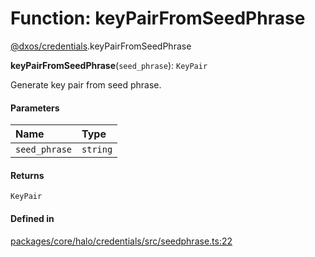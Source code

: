 # Function: keyPairFromSeedPhrase

[@dxos/credentials](../modules/dxos_credentials.md).keyPairFromSeedPhrase

**keyPairFromSeedPhrase**(`seed_phrase`): `KeyPair`

Generate key pair from seed phrase.

#### Parameters

| Name | Type |
| :------ | :------ |
| `seed_phrase` | `string` |

#### Returns

`KeyPair`

#### Defined in

[packages/core/halo/credentials/src/seedphrase.ts:22](https://github.com/dxos/dxos/blob/main/packages/core/halo/credentials/src/seedphrase.ts#L22)
